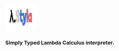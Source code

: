 # <img src="./styla.svg" width="100px" height="80px"></img>

### Simply Typed Lambda Calculus interpreter.
